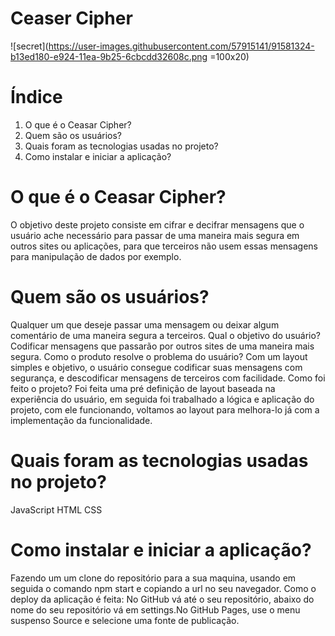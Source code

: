# Ceaser Cipher
 ![secret](https://user-images.githubusercontent.com/57915141/91581324-b13ed180-e924-11ea-9b25-6cbcdd32608c.png =100x20)
 
# Índice
1. O que é o Ceasar Cipher?
2. Quem são os usuários?
3. Quais foram as tecnologias usadas no projeto?
4. Como instalar e iniciar a aplicação?

# O que é o Ceasar Cipher?
O objetivo deste projeto consiste em cifrar e decifrar mensagens que o usuário ache necessário para passar de uma maneira mais segura em outros sites ou aplicações, para que terceiros não usem essas mensagens para manipulação de dados por exemplo.

# Quem são os usuários?

Qualquer um que deseje passar uma mensagem ou deixar algum comentário de uma maneira segura a terceiros.
Qual o objetivo do usuário?
Codificar mensagens que passarão por outros sites de uma maneira mais segura.
Como o produto resolve o problema do usuário?
Com um layout simples e objetivo, o usuário consegue codificar suas mensagens com segurança, e descodificar mensagens de terceiros com facilidade.
Como foi feito o projeto?
Foi feita uma pré definição de layout baseada na experiência do usuário, em seguida foi trabalhado a lógica e aplicação do projeto, com ele funcionando, voltamos ao layout para melhora-lo já com a implementação da funcionalidade.

# Quais foram as tecnologias usadas no projeto?

JavaScript
HTML
CSS

# Como instalar e iniciar a aplicação?
Fazendo um um clone do repositório para a sua maquina, usando em seguida o comando npm start e copiando a url no seu navegador.
Como o deploy da aplicação é feita:
No GitHub vá até o seu repositório, abaixo do nome do seu repositório vá em settings.No GitHub Pages, use o menu suspenso Source e selecione uma fonte de publicação.

